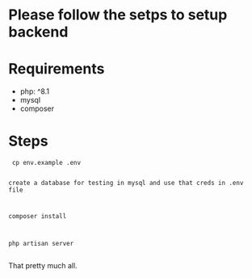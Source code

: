 <h1 class="code-line" data-line-start=0 data-line-end=1 ><a id="Please_follow_the_setps_to_setup_backend_0"></a>Please follow the setps to setup backend</h1>
<h1 class="code-line" data-line-start=2 data-line-end=3 ><a id="Requirements_2"></a>Requirements</h1>
<ul>
<li class="has-line-data" data-line-start="3" data-line-end="4">php: ^8.1</li>
<li class="has-line-data" data-line-start="4" data-line-end="5">mysql</li>
<li class="has-line-data" data-line-start="5" data-line-end="7">composer</li>
</ul>
<h1 class="code-line" data-line-start=7 data-line-end=8 ><a id="Steps_7"></a>Steps</h1>
<pre><code> cp env.example .env
 
 create a database for testing in mysql and use that creds in .env file
 
 composer install
 
 php artisan server
</code></pre>
<p class="has-line-data" data-line-start="16" data-line-end="17">That pretty  much all.</p>
